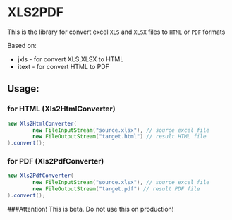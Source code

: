 # XLS2PDF
This is the library for convert excel `XLS` and `XLSX` files to `HTML` or `PDF` formats

Based on:
- jxls -  for convert XLS,XLSX to HTML
- itext - for convert HTML to PDF

## Usage:
### for HTML (Xls2HtmlConverter)
```java
new Xls2HtmlConverter(
        new FileInputStream("source.xlsx"), // source excel file
        new FileOutputStream("target.html") // result HTML file
).convert();
```

### for PDF (Xls2PdfConverter)
```java
new Xls2PdfConverter(
        new FileInputStream("source.xlsx"), // source excel file
        new FileOutputStream("target.pdf") // result PDF file
).convert();
```

###Attention!
This is beta. Do not use this on production!